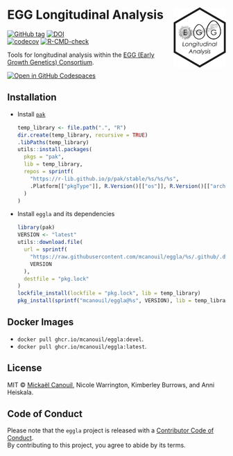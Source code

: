 
<!-- README.md is generated from README.Rmd. Please edit that file -->

# EGG Longitudinal Analysis <img src="man/figures/logo.png" align="right" width="120" />

<!-- badges: start -->

[![GitHub
tag](https://img.shields.io/github/tag/mcanouil/eggla.svg?label=latest%20tag&include_prereleases)](https://github.com/mcanouil/eggla)
[![DOI](https://zenodo.org/badge/DOI/10.5281/zenodo.6979433.svg)](https://doi.org/10.5281/zenodo.6979433)  
[![codecov](https://codecov.io/gh/mcanouil/eggla/branch/main/graph/badge.svg?token=D0R3SAZTWA)](https://codecov.io/gh/mcanouil/eggla)
[![R-CMD-check](https://github.com/mcanouil/eggla/actions/workflows/check.yml/badge.svg)](https://github.com/mcanouil/eggla/actions/workflows/check.yml)
<!-- badges: end -->

Tools for longitudinal analysis within the [EGG (Early Growth Genetics)
Consortium](http://egg-consortium.org/).

[![Open in GitHub Codespaces](https://github.com/codespaces/badge.svg)](https://codespaces.new/mcanouil/eggla?quickstart=1&devcontainer_path=..devcontainer%2Feggla-latest%2Fdevcontainer.json)

## Installation

- Install [`pak`](https://pak.r-lib.org/)

  ``` r
  temp_library <- file.path(".", "R")
  dir.create(temp_library, recursive = TRUE)
  .libPaths(temp_library)
  utils::install.packages(
    pkgs = "pak",
    lib = temp_library,
    repos = sprintf(
      "https://r-lib.github.io/p/pak/stable/%s/%s/%s",
      .Platform[["pkgType"]], R.Version()[["os"]], R.Version()[["arch"]]
    )
  )
  ```

- Install `eggla` and its dependencies

  ``` r
  library(pak)
  VERSION <- "latest"
  utils::download.file(
    url = sprintf(
      "https://raw.githubusercontent.com/mcanouil/eggla/%s/.github/.devcontainer/eggla/R/pkg.lock",
      VERSION
    ),
    destfile = "pkg.lock"
  )
  lockfile_install(lockfile = "pkg.lock", lib = temp_library)
  pkg_install(sprintf("mcanouil/eggla@%s", VERSION), lib = temp_library, upgrade = FALSE, dependencies = FALSE)
  ```

## Docker Images

- `docker pull ghcr.io/mcanouil/eggla:devel`.
- `docker pull ghcr.io/mcanouil/eggla:latest`.

## License

MIT © [Mickaël Canouil](https://mickael.canouil.fr/), Nicole Warrington,
Kimberley Burrows, and Anni Heiskala.

## Code of Conduct

Please note that the `eggla` project is released with a [Contributor
Code of
Conduct](https://contributor-covenant.org/version/2/0/CODE_OF_CONDUCT.html).  
By contributing to this project, you agree to abide by its terms.
